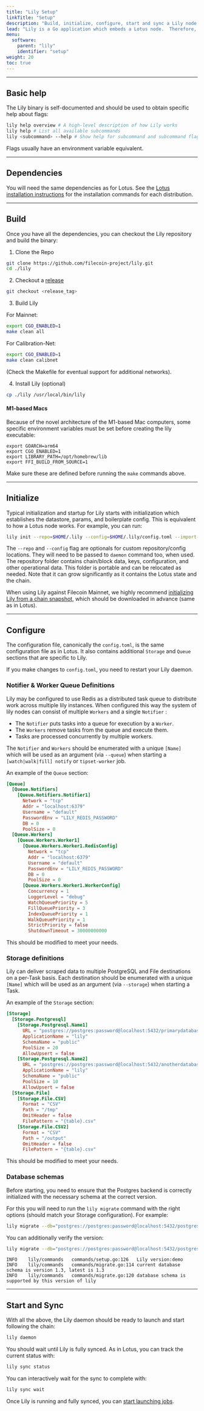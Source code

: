 ```yaml
---
title: "Lily Setup"
linkTitle: "Setup"
description: "Build, initialize, configure, start and sync a Lily node."
lead: "Lily is a Go application which embeds a Lotus node.  Therefore, a lot of the setup process (build, init, sync) resembles that of a Lotus node."
menu:
  software:
    parent: "lily"
    identifier: "setup"
weight: 20
toc: true
---
```


---

## Basic help

The Lily binary is self-documented and should be used to obtain specific help about flags:

```bash
lily help overview # A high-level description of how Lily works
lily help # List all available subcommands
lily <subcommand> --help # Show help for subcommand and subcommand flags
```

Flags usually have an environment variable equivalent.

---

## Dependencies

You will need the same dependencies as for Lotus. See the [Lotus installation instructions](https://lotus.filecoin.io/lotus/install/prerequisites/) for the installation commands for each distribution.

---

## Build

Once you have all the dependencies, you can checkout the Lily repository and build the binary:


1. Clone the Repo

```bash
git clone https://github.com/filecoin-project/lily.git
cd ./lily
```

2. Checkout a [release](https://github.com/filecoin-project/lily/releases)

```bash
git checkout <release_tag>
```

3. Build Lily

For Mainnet:

```bash
export CGO_ENABLED=1
make clean all
```

For Calibration-Net:

```bash
export CGO_ENABLED=1
make clean calibnet
```

(Check the Makefile for eventual support for additional networks).

4. Install Lily (optional)

```bash
cp ./lily /usr/local/bin/lily
```

#### M1-based Macs

Because of the novel architecture of the M1-based Mac computers, some specific environment variables must be set before creating the lily executable:

```console
export GOARCH=arm64
export CGO_ENABLED=1
export LIBRARY_PATH=/opt/homebrew/lib
export FFI_BUILD_FROM_SOURCE=1
```

Make sure these are defined before running the `make` commands above.

---

## Initialize

Typical initialization and startup for Lily starts with initialization which
establishes the datastore, params, and boilerplate config. This is equivalent
to how a Lotus node works. For example, you can run:

```bash
lily init --repo=$HOME/.lily --config=$HOME/.lily/config.toml --import-snapshot minimal.car
```

The `--repo` and `--config` flag are optionals for custom repository/config
locations. They will need to be passed to `daemon` command too, when used. The
repository folder contains chain/block data, keys, configuration, and other
operational data. This folder is portable and can be relocated as needed. Note
that it can grow significantly as it contains the Lotus state and the chain.

When using Lily against Filecoin Mainnet, we highly recommend
[initializing Lily from a chain snapshot](https://lotus.filecoin.io/lotus/manage/chain-management/#syncing),
which should be downloaded in advance (same as in Lotus).

---

## Configure

The configuration file, canonically the `config.toml`, is the same configuration file as in Lotus. It also contains additional `Storage` and `Queue` sections that are specific to Lily.

If you make changes to `config.toml`, you need to restart your Lily daemon.

### Notifier & Worker Queue Definitions

Lily may be configured to use Redis as a distributed task queue to distribute work across multiple lily instances. When configured this way the system of lily nodes can consist of multiple `Workers` and a single `Notifier` :

* The `Notifier` puts tasks into a queue for execution by a `Worker`.
* The `Workers` remove tasks from the queue and execute them.
* Tasks are processed concurrently by multiple workers.

The `Notifier` and `Workers` should be enumerated with a unique `[Name]` which will be used as an argument (via `--queue`) when starting a `[watch|walk|fill] notify` or `tipset-worker` job.

An example of the `Queue` section:

```toml
[Queue]
  [Queue.Notifiers]
    [Queue.Notifiers.Notifier1]
      Network = "tcp"
      Addr = "localhost:6379"
      Username = "default"
      PasswordEnv = "LILY_REDIS_PASSWORD"
      DB = 0
      PoolSize = 0
  [Queue.Workers]
    [Queue.Workers.Worker1]
      [Queue.Workers.Worker1.RedisConfig]
        Network = "tcp"
        Addr = "localhost:6379"
        Username = "default"
        PasswordEnv = "LILY_REDIS_PASSWORD"
        DB = 0
        PoolSize = 0
      [Queue.Workers.Worker1.WorkerConfig]
        Concurrency = 1
        LoggerLevel = "debug"
        WatchQueuePriority = 5
        FillQueuePriority = 3
        IndexQueuePriority = 1
        WalkQueuePriority = 1
        StrictPriority = false
        ShutdownTimeout = 30000000000

```

This should be modified to meet your needs.

### Storage definitions

Lily can deliver scraped data to multiple PostgreSQL and File destinations on a per-Task basis. Each destination should be enumerated with a unique `[Name]` which will be used as an argument (via `--storage`) when starting a Task.

An example of the `Storage` section:

```toml
[Storage]
  [Storage.Postgresql]
    [Storage.Postgresql.Name1]
      URL = "postgres://postgres:password@localhost:5432/primarydatabase"
      ApplicationName = "lily"
      SchemaName = "public"
      PoolSize = 20
      AllowUpsert = false
    [Storage.Postgresql.Name2]
      URL = "postgres://postgres:password@localhost:5432/anotherdatabase"
      ApplicationName = "lily"
      SchemaName = "public"
      PoolSize = 10
      AllowUpsert = false
  [Storage.File]
    [Storage.File.CSV]
      Format = "CSV"
      Path = "/tmp"
      OmitHeader = false
      FilePattern = "{table}.csv"
    [Storage.File.CSV2]
      Format = "CSV"
      Path = "/output"
      OmitHeader = false
      FilePattern = "{table}.csv"
```

This should be modified to meet your needs.

### Database schemas

Before starting, you need to ensure that the Postgres backend is correctly initialized with the necessary schema at the correct version.

For this you will need to run the `lily migrate` command with the right options (should match your Storage configuration). For example:

```bash
lily migrate --db="postgres://postgres:password@localhost:5432/postgres?sslmode=disable" --latest --schema lily-analysis --name lily
```

You can additionally verify the version:

```bash
lily migrate --db="postgres://postgres:password@localhost:5432/postgres?sslmode=disable"
```
```
INFO    lily/commands   commands/setup.go:126   Lily version:demo
INFO    lily/commands   commands/migrate.go:114 current database schema is version 1.3, latest is 1.3
INFO    lily/commands   commands/migrate.go:120 database schema is supported by this version of lily
```

---

## Start and Sync

With all the above, the Lily daemon should be ready to launch and start following the chain:

```bash
lily daemon
```

You should wait until Lily is fully synced. As in Lotus, you can track the current status with:

```bash
lily sync status
```

You can interactively wait for the sync to complete with:

```bash
lily sync wait
```

Once Lily is running and fully synced, you can [start launching jobs](/software/lily/operation).

